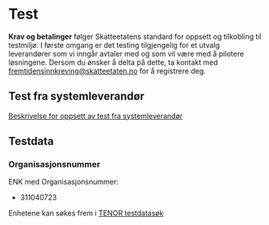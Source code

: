 # Test

**Krav og betalinger** følger Skatteetatens standard for oppsett og tilkobling til testmiljø. I første omgang er det testing tilgjengelig for et utvalg leverandører som vi inngår avtaler med og som vil være med å pilotere løsningene. Dersom du ønsker å delta på dette, ta kontakt med fremtidensinnkreving@skatteetaten.no for å registrere deg.

## Test fra systemleverandør

[Beskrivelse for oppsett av test fra systemleverandør](https://skatteetaten.github.io/datasamarbeid-api-dokumentasjon/data_testsystemleverandor.html)

## Testdata

### Organisasjonsnummer

ENK med Organisasjonsnummer:

- 311040723

Enhetene kan søkes frem i [TENOR testdatasøk](https://skatteetaten.github.io/datasamarbeid-api-dokumentasjon/data_testdatasok.html)
